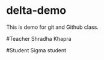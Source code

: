# delta-demo
This is demo for git and Github class.

#Teacher
Shradha Khapra

#Student 
Sigma student